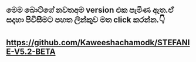 ## මෙම බොට්ගේ නවතඅම version එක පැමිණ ඇත.ඒ සදහා පිවිසීමට පහත ලින්කුව මත click කරන්න.👇
## https://github.com/Kaweeshachamodk/STEFANIE-V5.2-BETA
